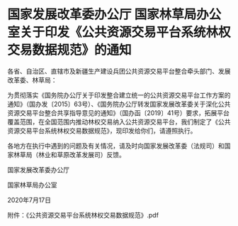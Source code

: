 # 国家发展改革委办公厅 国家林草局办公室关于印发《公共资源交易平台系统林权交易数据规范》的通知

各省、自治区、直辖市及新疆生产建设兵团公共资源交易平台整合牵头部门、发展改革委、林草局：

为贯彻落实《国务院办公厅关于印发整合建立统一的公共资源交易平台工作方案的通知》（国办发〔2015〕63号）、《国务院办公厅转发国家发展改革委关于深化公共资源交易平台整合共享指导意见的通知》（国办函〔2019〕41号）要求，拓展平台覆盖范围，在全国范围内推动林权交易纳入公共资源交易平台，我们制定了《公共资源交易平台系统林权交易数据规范》，现印发给你们，请遵照执行。

各地方在执行中遇到的问题及有关情况，请及时向国家发展改革委（法规司）和国家林草局（林业和草原改革发展司）反馈。

国家发展改革委办公厅

国家林草局办公室

2020年7月17日

附件：《公共资源交易平台系统林权交易数据规范》.pdf

